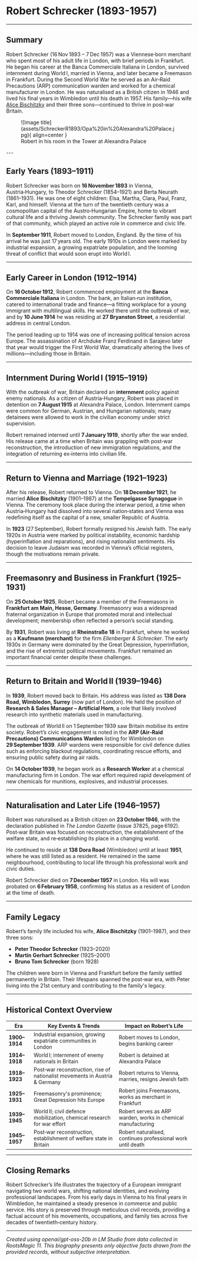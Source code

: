 # Robert Schrecker (1893-1957)

---

## Summary  
Robert Schrecker (16 Nov 1893 – 7 Dec 1957) was a Viennese‑born merchant who spent most of his adult life in London, with brief periods in Frankfurt. He began his career at the Banca Commerciale Italiana in London, survived internment during World I, married in Vienna, and later became a Freemason in Frankfurt. During the Second World War he served as an Air‑Raid Precautions (ARP) communication warden and worked for a chemical manufacturer in London. He was naturalised as a British citizen in 1946 and lived his final years in Wimbledon until his death in 1957. His family—his wife [Alice Bischitzky](BischitzkyA1901.md) and their three sons—continued to thrive in post‑war Britain.

<figure markdown="span">
  ![Image title](assets/SchreckerR1893/Opa%20in%20Alexandra%20Palace.jpg){ align=center }
  <figcaption>Robert in his room in the Tower at Alexandra Palace</figcaption>
</figure>
---

## Early Years (1893–1911)

Robert Schrecker was born on **16 November 1893** in Vienna, Austria‑Hungary, to Theodor Schrecker (1854–1921) and Berta Neurath (1861–1931). He was one of eight children: Elsa, Martha, Clara, Paul, Franz, Karl, and himself. Vienna at the turn of the twentieth century was a cosmopolitan capital of the Austro‑Hungarian Empire, home to vibrant cultural life and a thriving Jewish community. The Schrecker family was part of that community, which played an active role in commerce and civic life.

In **September 1911**, Robert moved to London, England. By the time of his arrival he was just 17 years old. The early 1910s in London were marked by industrial expansion, a growing expatriate population, and the looming threat of conflict that would soon erupt into World I.

---

## Early Career in London (1912–1914)

On **16 October 1912**, Robert commenced employment at the **Banca Commerciale Italiana** in London. The bank, an Italian‑run institution, catered to international trade and finance—a fitting workplace for a young immigrant with multilingual skills. He worked there until the outbreak of war, and by **10 June 1914** he was residing at **27 Bryanston Street**, a residential address in central London.

The period leading up to 1914 was one of increasing political tension across Europe. The assassination of Archduke Franz Ferdinand in Sarajevo later that year would trigger the First World War, dramatically altering the lives of millions—including those in Britain.

---

## Internment During World I (1915–1919)

With the outbreak of war, Britain declared an **internment** policy against enemy nationals. As a citizen of Austria‑Hungary, Robert was placed in detention on **7 August 1915** at Alexandra Palace, London. Internment camps were common for German, Austrian, and Hungarian nationals; many detainees were allowed to work in the civilian economy under strict supervision.

Robert remained interned until **7 January 1919**, shortly after the war ended. His release came at a time when Britain was grappling with post‑war reconstruction, the introduction of new immigration regulations, and the integration of returning ex‑interns into civilian life.

---

## Return to Vienna and Marriage (1921–1923)

After his release, Robert returned to Vienna. On **18 December 1921**, he married **Alice Bischitzky** (1901–1987) at the **Tempelgasse Synagogue** in Vienna. The ceremony took place during the interwar period, a time when Austria‑Hungary had dissolved into several nation‑states and Vienna was redefining itself as the capital of a new, smaller Republic of Austria.

In **1923** (27 September), Robert formally resigned his Jewish faith. The early 1920s in Austria were marked by political instability, economic hardship (hyperinflation and reparations), and rising nationalist sentiments. His decision to leave Judaism was recorded in Vienna’s official registers, though the motivations remain private.

---

## Freemasonry and Business in Frankfurt (1925–1931)

On **25 October 1925**, Robert became a member of the Freemasons in **Frankfurt am Main, Hesse, Germany**. Freemasonry was a widespread fraternal organization in Europe that promoted moral and intellectual development; membership often reflected a person’s social standing.

By **1931**, Robert was living at **Rheinstraße 18** in Frankfurt, where he worked as a **Kaufmann (merchant)** for the firm *Ellenberger & Schrecker*. The early 1930s in Germany were dominated by the Great Depression, hyperinflation, and the rise of extremist political movements. Frankfurt remained an important financial center despite these challenges.

---

## Return to Britain and World II (1939–1946)

In **1939**, Robert moved back to Britain. His address was listed as **138 Dora Road, Wimbledon, Surrey** (now part of London). He held the position of **Research & Sales Manager – Artificial Horn**, a role that likely involved research into synthetic materials used in manufacturing.

The outbreak of World II on 1 September 1939 saw Britain mobilise its entire society. Robert’s civic engagement is noted in the **ARP (Air‑Raid Precautions) Communications Warden** listing for Wimbledon on **29 September 1939**. ARP wardens were responsible for civil defence duties such as enforcing blackout regulations, coordinating rescue efforts, and ensuring public safety during air raids.

On **14 October 1939**, he began work as a **Research Worker** at a chemical manufacturing firm in London. The war effort required rapid development of new chemicals for munitions, explosives, and industrial processes.

---

## Naturalisation and Later Life (1946–1957)

Robert was naturalised as a British citizen on **23 October 1946**, with the declaration published in *The London Gazette* (issue 37825, page 6192). Post‑war Britain was focused on reconstruction, the establishment of the welfare state, and re‑establishing its place in a changing world.

He continued to reside at **138 Dora Road** (Wimbledon) until at least **1951**, where he was still listed as a resident. He remained in the same neighbourhood, contributing to local life through his professional work and civic duties.

Robert Schrecker died on **7 December 1957** in London. His will was probated on **6 February 1958**, confirming his status as a resident of London at the time of death.

---

## Family Legacy

Robert’s family life included his wife, **Alice Bischitzky** (1901–1987), and their three sons:

- **Peter Theodor Schrecker** (1923–2020)
- **Martin Gerhart Schrecker** (1925–2001)
- **Bruno Tom Schrecker** (born 1928)

The children were born in Vienna and Frankfurt before the family settled permanently in Britain. Their lifespans spanned the post‑war era, with Peter living into the 21st century and contributing to the family's legacy.

---

## Historical Context Overview

| Era | Key Events & Trends | Impact on Robert’s Life |
|-----|----------------------|-------------------------|
| **1900–1914** | Industrial expansion, growing expatriate communities in London | Robert moves to London, begins banking career |
| **1914–1918** | World I; internment of enemy nationals in Britain | Robert is detained at Alexandra Palace |
| **1918–1923** | Post‑war reconstruction, rise of nationalist movements in Austria & Germany | Robert returns to Vienna, marries, resigns Jewish faith |
| **1925–1931** | Freemasonry's prominence; Great Depression hits Europe | Robert joins Freemasons, works as merchant in Frankfurt |
| **1939–1945** | World II; civil defence mobilization, chemical research for war effort | Robert serves as ARP warden, works in chemical manufacturing |
| **1945–1957** | Post‑war reconstruction, establishment of welfare state in Britain | Robert naturalised, continues professional work until death |

---

## Closing Remarks

Robert Schrecker’s life illustrates the trajectory of a European immigrant navigating two world wars, shifting national identities, and evolving professional landscapes. From his early days in Vienna to his final years in Wimbledon, he maintained a steady presence in commerce and public service. His story is preserved through meticulous civil records, providing a factual account of his movements, occupations, and family ties across five decades of twentieth‑century history.

---



*Created using openai/gpt-oss-20b in LM Studio from data collected in RootsMagic 11. 
This biography presents only objective facts drawn from the provided records, without subjective interpretation.*